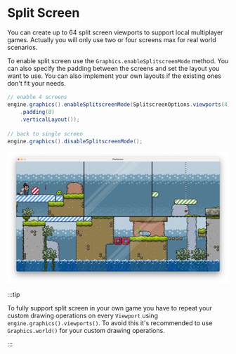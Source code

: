 # Split Screen

You can create up to 64 split screen viewports to support local multiplayer games.
Actually you will only use two or four screens max for real world scenarios.

To enable split screen use the `Graphics.enableSplitscreenMode` method.
You can also specify the padding between the screens and set the layout you want to use.
You can also implement your own layouts if the existing ones don't fit your needs.

``` java
// enable 4 screens
engine.graphics().enableSplitscreenMode(SplitscreenOptions.viewports(4)
    .padding(8)
    .verticalLayout());
    
// back to single screen
engine.graphics().disableSplitscreenMode();
```

![quadruple split screen](quadruple-screen.png)

:::tip

To fully support split screen in your own game you have to repeat your custom drawing operations on every `Viewport` using `engine.graphics().viewports()`.
To avoid this it's recommended to use `Graphics.world()` for your custom drawing operations.

:::
